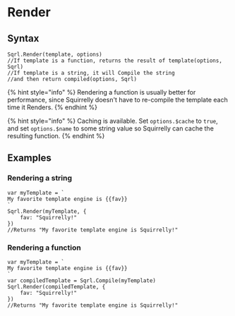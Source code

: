 # Render

## Syntax

```text
Sqrl.Render(template, options)
//If template is a function, returns the result of template(options, Sqrl)
//If template is a string, it will Compile the string
//and then return compiled(options, Sqrl)
```

{% hint style="info" %}
Rendering a function is usually better for performance, since Squirrelly doesn't have to re-compile the template each time it Renders.
{% endhint %}

{% hint style="info" %}
Caching is available. Set `options.$cache` to `true`, and set `options.$name` to some string value so Squirrelly can cache the resulting function.
{% endhint %}

## Examples

### Rendering a string

```text
var myTemplate = `
My favorite template engine is {{fav}}
`
Sqrl.Render(myTemplate, {
    fav: "Squirrelly!"
})
//Returns "My favorite template engine is Squirrelly!"
```

### Rendering a function

```text
var myTemplate = `
My favorite template engine is {{fav}}
`
var compiledTemplate = Sqrl.Compile(myTemplate)
Sqrl.Render(compiledTemplate, {
    fav: "Squirrelly!"
})
//Returns "My favorite template engine is Squirrelly!"
```



